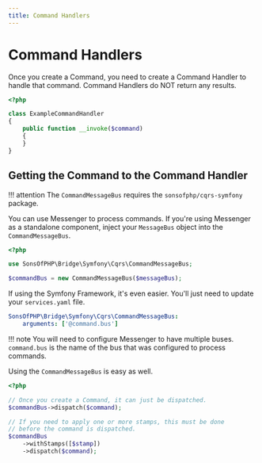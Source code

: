 ```yaml
---
title: Command Handlers
---
```


# Command Handlers

Once you create a Command, you need to create a Command Handler to handle that
command. Command Handlers do NOT return any results.

```php
<?php

class ExampleCommandHandler
{
    public function __invoke($command)
    {
    }
}
```

## Getting the Command to the Command Handler

!!! attention
    The `CommandMessageBus` requires the `sonsofphp/cqrs-symfony`
    package.

You can use Messenger to process commands. If you're using Messenger as a
standalone component, inject your `MessageBus` object into the
`CommandMessageBus`.

```php
<?php

use SonsOfPHP\Bridge\Symfony\Cqrs\CommandMessageBus;

$commandBus = new CommandMessageBus($messageBus);
```

If using the Symfony Framework, it's even easier. You'll just need to update
your `services.yaml` file.

```yaml
SonsOfPHP\Bridge\Symfony\Cqrs\CommandMessageBus:
    arguments: ['@command.bus']
```

!!! note
    You will need to configure Messenger to have multiple buses. `command.bus`
    is the name of the bus that was configured to process commands.

Using the `CommandMessageBus` is easy as well.

```php
<?php

// Once you create a Command, it can just be dispatched.
$commandBus->dispatch($command);

// If you need to apply one or more stamps, this must be done
// before the command is dispatched.
$commandBus
    ->withStamps([$stamp])
    ->dispatch($command);
```

